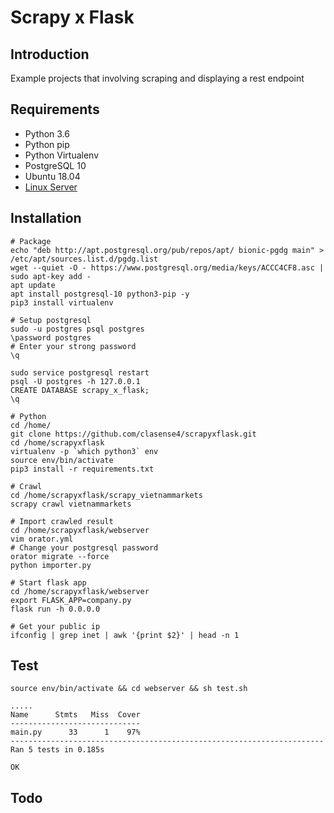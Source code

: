 # Scrapy x Flask

## Introduction

Example projects that involving scraping and displaying a rest endpoint


## Requirements

- Python 3.6
- Python pip
- Python Virtualenv
- PostgreSQL 10
- Ubuntu 18.04
- [Linux Server](https://www.digitalocean.com/?refcode=6b1c3b315e1e)

## Installation

```
# Package
echo "deb http://apt.postgresql.org/pub/repos/apt/ bionic-pgdg main" > /etc/apt/sources.list.d/pgdg.list
wget --quiet -O - https://www.postgresql.org/media/keys/ACCC4CF8.asc | sudo apt-key add -
apt update
apt install postgresql-10 python3-pip -y
pip3 install virtualenv

# Setup postgresql
sudo -u postgres psql postgres
\password postgres
# Enter your strong password
\q

sudo service postgresql restart
psql -U postgres -h 127.0.0.1
CREATE DATABASE scrapy_x_flask;
\q

# Python
cd /home/
git clone https://github.com/clasense4/scrapyxflask.git
cd /home/scrapyxflask
virtualenv -p `which python3` env
source env/bin/activate
pip3 install -r requirements.txt

# Crawl
cd /home/scrapyxflask/scrapy_vietnammarkets
scrapy crawl vietnammarkets

# Import crawled result
cd /home/scrapyxflask/webserver
vim orator.yml
# Change your postgresql password
orator migrate --force
python importer.py

# Start flask app
cd /home/scrapyxflask/webserver
export FLASK_APP=company.py
flask run -h 0.0.0.0

# Get your public ip
ifconfig | grep inet | awk '{print $2}' | head -n 1
```

## Test

```
source env/bin/activate && cd webserver && sh test.sh

.....
Name      Stmts   Miss  Cover
-----------------------------
main.py      33      1    97%
----------------------------------------------------------------------
Ran 5 tests in 0.185s

OK
```

## Todo
